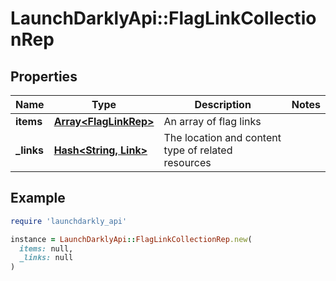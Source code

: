 # LaunchDarklyApi::FlagLinkCollectionRep

## Properties

| Name | Type | Description | Notes |
| ---- | ---- | ----------- | ----- |
| **items** | [**Array&lt;FlagLinkRep&gt;**](FlagLinkRep.md) | An array of flag links |  |
| **_links** | [**Hash&lt;String, Link&gt;**](Link.md) | The location and content type of related resources |  |

## Example

```ruby
require 'launchdarkly_api'

instance = LaunchDarklyApi::FlagLinkCollectionRep.new(
  items: null,
  _links: null
)
```


